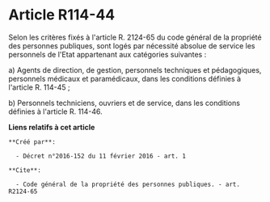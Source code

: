 # Article R114-44

Selon les critères fixés à l'article R. 2124-65 du code général de la propriété des personnes publiques, sont logés par
nécessité absolue de service les personnels de l'Etat appartenant aux catégories suivantes : 

a) Agents de direction, de gestion, personnels techniques et pédagogiques, personnels médicaux et paramédicaux, dans les
conditions définies à l'article R. 114-45 ; 

b) Personnels techniciens, ouvriers et de service, dans les conditions définies à l'article R. 114-46.

**Liens relatifs à cet article**

	**Créé par**:

	  - Décret n°2016-152 du 11 février 2016 - art. 1

	**Cite**:

	  - Code général de la propriété des personnes publiques. - art. R2124-65
